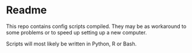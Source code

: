 # Readme

This repo contains config scripts compiled. They may be as workaround to some problems or to speed up setting up a new computer. 

Scripts will most likely be written in Python, R or Bash. 
